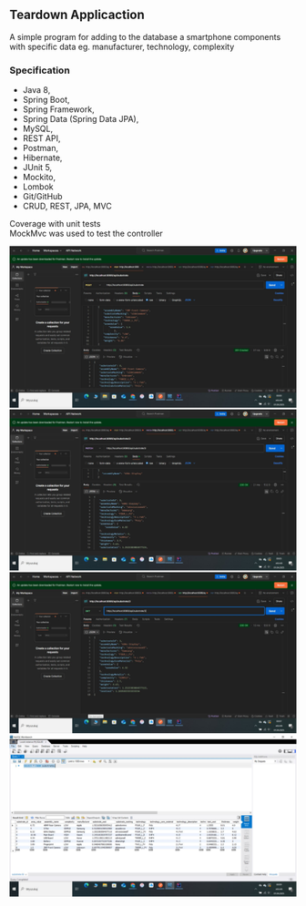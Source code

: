 ## Teardown Applicaction

A simple program for adding to the database a smartphone components with specific data eg. manufacturer, technology, complexity

### Specification

+ Java 8,
+ Spring Boot,
+ Spring Framework,
+ Spring Data (Spring Data JPA),
+ MySQL,
+ REST API,
+ Postman,
+ Hibernate,
+ JUnit 5,
+ Mockito,
+ Lombok
+ Git/GitHub 
+ CRUD, REST, JPA, MVC

Coverage with unit tests  
MockMvc was used to test the controller

![](https://github.com/SobczakArtur/teardownappv1/blob/master/images/teardown_app%20(1).JPG?raw=true)
![](https://github.com/SobczakArtur/teardownappv1/blob/master/images/teardown_app%20(2).JPG?raw=true)
![](https://github.com/SobczakArtur/teardownappv1/blob/master/images/teardown_app%20(3).JPG?raw=true)
![](https://github.com/SobczakArtur/teardownappv1/blob/master/images/teardown_app%20(4).JPG?raw=true)
